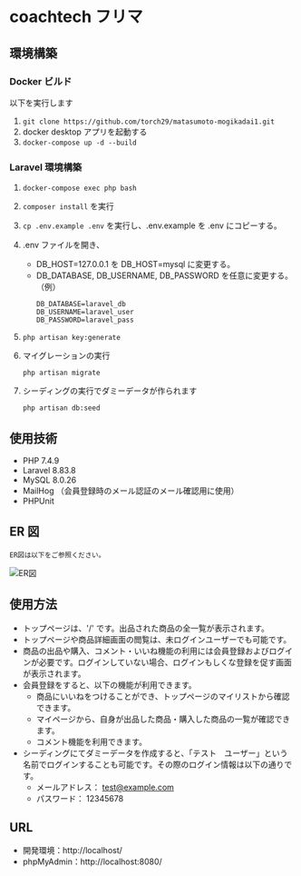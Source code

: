 # coachtech フリマ

## 環境構築

### Docker ビルド

以下を実行します

1. `git clone https://github.com/torch29/matasumoto-mogikadai1.git`
2. docker desktop アプリを起動する
3. `docker-compose up -d --build`

### Laravel 環境構築

1. `docker-compose exec php bash`
2. `composer install` を実行
3. `cp .env.example .env` を実行し、.env.example を .env にコピーする。
4. .env ファイルを開き、
   - DB_HOST=127.0.0.1 を DB_HOST=mysql に変更する。
   - DB_DATABASE, DB_USERNAME, DB_PASSWORD を任意に変更する。
     （例）
     ```
     DB_DATABASE=laravel_db
     DB_USERNAME=laravel_user
     DB_PASSWORD=laravel_pass
     ```
5. ```
   php artisan key:generate
   ```
6. マイグレーションの実行

   ```
   php artisan migrate
   ```

7. シーディングの実行でダミーデータが作られます
   ```
   php artisan db:seed
   ```

## 使用技術

- PHP 7.4.9
- Laravel 8.83.8
- MySQL 8.0.26
- MailHog （会員登録時のメール認証のメール確認用に使用）
- PHPUnit

## ER 図

```
ER図は以下をご参照ください。
```

![ER図](ER.drawio.png)

## 使用方法

- トップページは、'/' です。出品された商品の全一覧が表示されます。
- トップページや商品詳細画面の閲覧は、未ログインユーザーでも可能です。
- 商品の出品や購入、コメント・いいね機能の利用には会員登録およびログインが必要です。ログインしていない場合、ログインもしくな登録を促す画面が表示されます。
- 会員登録をすると、以下の機能が利用できます。
  - 商品にいいねをつけることができ、トップページのマイリストから確認できます。
  - マイページから、自身が出品した商品・購入した商品の一覧が確認できます。
  - コメント機能を利用できます。
- シーディングにてダミーデータを作成すると、「テスト　ユーザー」という名前でログインすることも可能です。その際のログイン情報は以下の通りです。
  - メールアドレス： test@example.com
  - パスワード： 12345678

## URL

- 開発環境：http://localhost/
- phpMyAdmin：http://localhost:8080/
